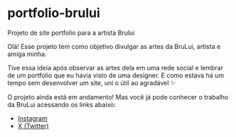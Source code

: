 # portfolio-brului
 Projeto de site portfolio para a artista Brului

 Olá! Esse projeto tem como objetivo divulgar as artes da BruLui, artista e amiga minha.

 Tive essa ideia após observar as artes dela em uma rede social e lembrar de um portfolio que eu havia visto de uma designer. E como estava há um tempo sem desenvolver um site, uni o útil ao agradável ✨

 O projeto ainda está em andamento! Mas você já pode conhecer o trabalho da BruLui acessando os links abaixo:

- [Instagram](https://www.instagram.com/bru__lui/)
- [X (Twitter)](https://twitter.com/Bru__Lui)
